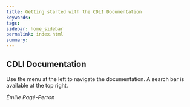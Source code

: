 ```yaml
---
title: Getting started with the CDLI Documentation
keywords:
tags:
sidebar: home_sidebar
permalink: index.html
summary:
---
```

## CDLI Documentation
Use the menu at the left to navigate the documentation. A search bar is available at the top right.


*Émilie Pagé-Perron*
